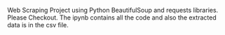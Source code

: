 Web Scraping Project using Python BeautifulSoup and requests libraries. Please Checkout.
The ipynb contains all the code and also the extracted data is in the csv file.
